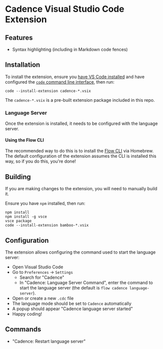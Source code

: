 # Cadence Visual Studio Code Extension

## Features

- Syntax highlighting (including in Markdown code fences)

## Installation

To install the extension, ensure you [have VS Code installed](https://code.visualstudio.com/docs/setup/mac)
and have configured the [`code` command line interface](https://code.visualstudio.com/docs/setup/mac#_launching-from-the-command-line),
then run:
```shell script
code --install-extension cadence-*.vsix
```

The `cadence-*.vsix` is a pre-built extension package included in this repo.

### Language Server
Once the extension is installed, it needs to be configured with the language server.

#### Using the Flow CLI
The recommended way to do this is to install the [Flow CLI](TODO) via Homebrew.
The default configuration of the extension assumes the CLI is installed this way,
so if you do this, you're done!

## Building
If you are making changes to the extension, you will need to manually build it.

Ensure you have `npm` installed, then run:
```shell script
npm install
npm install -g vsce
vsce package
code --install-extension bamboo-*.vsix
```

## Configuration
The extension allows configuring the command used to start the language server:
- Open Visual Studio Code
- Go to `Preferences` → `Settings`
  - Search for "Cadence"
  - In "Cadence: Language Server Command", enter the command to start the language
    server (the default is `flow cadence language-server`).
- Open or create a new `.cdc` file
- The language mode should be set to `Cadence` automatically
- A popup should appear "Cadence language server started"
- Happy coding!

## Commands
- "Cadence: Restart language server"

